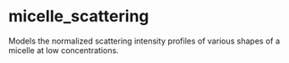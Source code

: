 # micelle_scattering
Models the normalized scattering intensity profiles of various shapes of a micelle at low concentrations.

